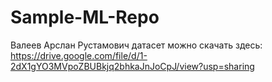 # Sample-ML-Repo
Валеев Арслан Рустамович
датасет можно скачать здесь: https://drive.google.com/file/d/1-2dX1gYO3MVpoZBUBkjq2bhkaJnJoCpJ/view?usp=sharing

